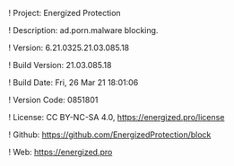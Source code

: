 ! Project: Energized Protection

! Description: ad.porn.malware blocking.

! Version: 6.21.0325.21.03.085.18

! Build Version: 21.03.085.18

! Build Date: Fri, 26 Mar 21 18:01:06

! Version Code: 0851801

! License: CC BY-NC-SA 4.0, https://energized.pro/license

! Github: https://github.com/EnergizedProtection/block

! Web: https://energized.pro
